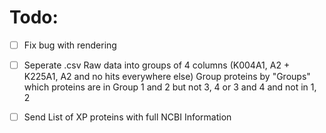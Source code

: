 # Todo:
- [ ] Fix bug with rendering
- [ ] Seperate .csv Raw data into groups of 4 columns (K004A1, A2 + K225A1, A2 and no hits everywhere else)
    Group proteins by "Groups" which proteins are in Group 1 and 2 but not 3, 4 or 3 and 4 and not in 1, 2
- [ ] Send List of XP proteins with full NCBI Information

